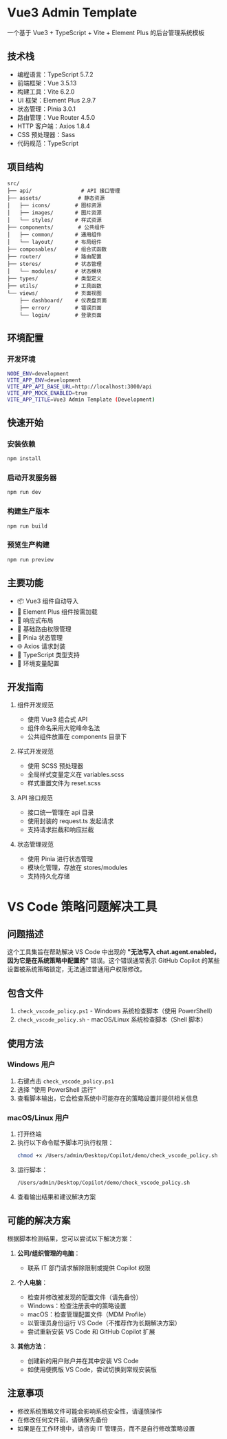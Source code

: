 # Vue3 Admin Template

一个基于 Vue3 + TypeScript + Vite + Element Plus 的后台管理系统模板

## 技术栈

- 编程语言：TypeScript 5.7.2
- 前端框架：Vue 3.5.13
- 构建工具：Vite 6.2.0
- UI 框架：Element Plus 2.9.7
- 状态管理：Pinia 3.0.1
- 路由管理：Vue Router 4.5.0
- HTTP 客户端：Axios 1.8.4
- CSS 预处理器：Sass
- 代码规范：TypeScript

## 项目结构

```
src/
├── api/                # API 接口管理
├── assets/            # 静态资源
│   ├── icons/        # 图标资源
│   ├── images/       # 图片资源
│   └── styles/       # 样式资源
├── components/        # 公共组件
│   ├── common/       # 通用组件
│   └── layout/       # 布局组件
├── composables/      # 组合式函数
├── router/           # 路由配置
├── stores/           # 状态管理
│   └── modules/      # 状态模块
├── types/            # 类型定义
├── utils/            # 工具函数
└── views/            # 页面视图
    ├── dashboard/    # 仪表盘页面
    ├── error/        # 错误页面
    └── login/        # 登录页面
```

## 环境配置

### 开发环境

```bash
NODE_ENV=development
VITE_APP_ENV=development
VITE_APP_API_BASE_URL=http://localhost:3000/api
VITE_APP_MOCK_ENABLED=true
VITE_APP_TITLE=Vue3 Admin Template (Development)
```

## 快速开始

### 安装依赖

```bash
npm install
```

### 启动开发服务器

```bash
npm run dev
```

### 构建生产版本

```bash
npm run build
```

### 预览生产构建

```bash
npm run preview
```

## 主要功能

- 📦 Vue3 组件自动导入
- 🎨 Element Plus 组件按需加载
- 📱 响应式布局
- 🔐 基础路由权限管理
- 💾 Pinia 状态管理
- 🌐 Axios 请求封装
- 🎯 TypeScript 类型支持
- 📝 环境变量配置

## 开发指南

1. 组件开发规范
   - 使用 Vue3 组合式 API
   - 组件命名采用大驼峰命名法
   - 公共组件放置在 components 目录下

2. 样式开发规范
   - 使用 SCSS 预处理器
   - 全局样式变量定义在 variables.scss
   - 样式重置文件为 reset.scss

3. API 接口规范
   - 接口统一管理在 api 目录
   - 使用封装的 request.ts 发起请求
   - 支持请求拦截和响应拦截

4. 状态管理规范
   - 使用 Pinia 进行状态管理
   - 模块化管理，存放在 stores/modules
   - 支持持久化存储

# VS Code 策略问题解决工具

## 问题描述

这个工具集旨在帮助解决 VS Code 中出现的 **"无法写入 chat.agent.enabled，因为它是在系统策略中配置的"** 错误。这个错误通常表示 GitHub Copilot 的某些设置被系统策略锁定，无法通过普通用户权限修改。

## 包含文件

1. `check_vscode_policy.ps1` - Windows 系统检查脚本（使用 PowerShell）
2. `check_vscode_policy.sh` - macOS/Linux 系统检查脚本（Shell 脚本）

## 使用方法

### Windows 用户

1. 右键点击 `check_vscode_policy.ps1` 
2. 选择 "使用 PowerShell 运行"
3. 查看脚本输出，它会检查系统中可能存在的策略设置并提供相关信息

### macOS/Linux 用户

1. 打开终端
2. 执行以下命令赋予脚本可执行权限：
   ```bash
   chmod +x /Users/admin/Desktop/Copilot/demo/check_vscode_policy.sh
   ```
3. 运行脚本：
   ```bash
   /Users/admin/Desktop/Copilot/demo/check_vscode_policy.sh
   ```
4. 查看输出结果和建议解决方案

## 可能的解决方案

根据脚本检测结果，您可以尝试以下解决方案：

1. **公司/组织管理的电脑**：
   - 联系 IT 部门请求解除限制或提供 Copilot 权限

2. **个人电脑**：
   - 检查并修改被发现的配置文件（请先备份）
   - Windows：检查注册表中的策略设置
   - macOS：检查管理配置文件（MDM Profile）
   - 以管理员身份运行 VS Code（不推荐作为长期解决方案）
   - 尝试重新安装 VS Code 和 GitHub Copilot 扩展

3. **其他方法**：
   - 创建新的用户账户并在其中安装 VS Code
   - 如使用便携版 VS Code，尝试切换到常规安装版

## 注意事项

- 修改系统策略文件可能会影响系统安全性，请谨慎操作
- 在修改任何文件前，请确保先备份
- 如果是在工作环境中，请咨询 IT 管理员，而不是自行修改策略设置
